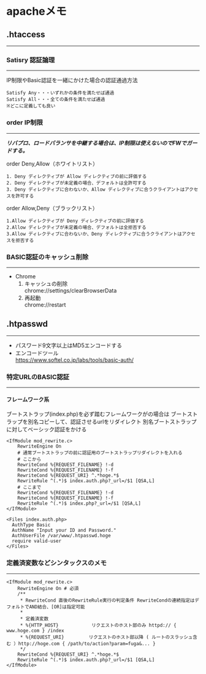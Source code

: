 # apacheメモ #
## .htaccess ##
***
### Satisry 認証論理 ###
---
IP制限やBasic認証を一緒にかけた場合の認証通過方法
```
Satisfy Any・・・いずれかの条件を満たせば通過
Satisfy All・・・全ての条件を満たせば通過
※どこに定義しても良い
```
### order IP制限 ###
---
***リバプロ、ロードバランサを中継する場合は、IP制限は使えないのでFWでガードする。***

order Deny,Allow（ホワイトリスト）
```
1. Deny ディレクティブが Allow ディレクティブの前に評価する
2. Deny ディレクティブが未定義の場合、デフォルトは全許可する
3. Deny ディレクティブに合わないか、Allow ディレクティブに合うクライアントはアクセスを許可する
```
order Allow,Deny（ブラックリスト）
```
1.Allow ディレクティブが Deny ディレクティブの前に評価する
2.Allow ディレクティブが未定義の場合、デフォルトは全拒否する
3.Allow ディレクティブに合わないか、Deny ディレクティブに合うクライアントはアクセスを拒否する
```
### BASIC認証のキャッシュ削除 ###
---

* Chrome
    1. キャッシュの削除  
    chrome://settings/clearBrowserData
    1. 再起動  
    chrome://restart

## .htpasswd
***
* パスワード9文字以上はMD5エンコードする
* エンコードツール  
https://www.softel.co.jp/labs/tools/basic-auth/

### 特定URLのBASIC認証 ###
---

#### フレームワーク系

ブートストラップ(index.php)を必ず踏むフレームワークがの場合は
ブートストラップを別名コピーして、認証させるurlをリダイレクト
別名ブートストラップに対してベーシック認証をかける

```
<IfModule mod_rewrite.c>
    RewriteEngine On
    # 通常ブートストラップの前に認証用のブートストラップリダイレクトを入れる
    # ここから
    RewriteCond %{REQUEST_FILENAME} !-d
    RewriteCond %{REQUEST_FILENAME} !-f
    RewriteCond %{REQUEST_URI} ^.*hoge.*$
    RewriteRule ^(.*)$ index.auth.php?_url=/$1 [QSA,L]
    # ここまで
    RewriteCond %{REQUEST_FILENAME} !-d
    RewriteCond %{REQUEST_FILENAME} !-f
    RewriteRule ^(.*)$ index.php?_url=/$1 [QSA,L]
</IfModule>

<Files index.auth.php>
  AuthType Basic
  AuthName "Input your ID and Password." 
  AuthUserFile /var/www/.htpasswd.hoge
  require valid-user
</Files>
```

### 定義済変数などシンタックスのメモ
---

```
<IfModule mod_rewrite.c>
    RewriteEngine On # 必須
    /**
     * RewriteCond 直後のRewriteRule実行の判定条件 RewriteCondの連続指定はデフォルトでAND結合、[OR]は指定可能
     *
     * 定義済変数
     * %{HTTP_HOST}            リクエストのホスト部のみ httpd:// { www.hoge.com } /index
     * %{REQUEST_URI}         リクエストのホスト部以降 ( ルートのスラッシュ含む ）http://hoge.com { /path/to/action?param=fuga&... }
     */
    RewriteCond %{REQUEST_URI} ^.*hoge.*$
    RewriteRule ^(.*)$ index.auth.php?_url=/$1 [QSA,L]
</IfModule>
```